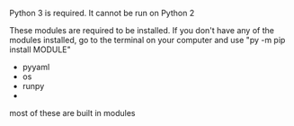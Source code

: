 Python 3 is required. It cannot be run on Python 2

These modules are required to be installed. If you don't have any of the modules installed, go to the terminal on your computer and use "py -m pip install MODULE"
- pyyaml
- os
- runpy
- 
most of these are built in modules
